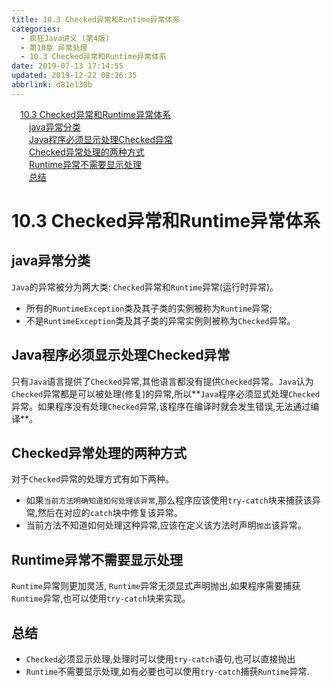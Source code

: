 ```yaml
---
title: 10.3 Checked异常和Runtime异常体系
categories: 
  - 疯狂Java讲义 (第4版)
  - 第10章 异常处理
  - 10.3 Checked异常和Runtime异常体系
date: 2019-07-13 17:14:55
updated: 2019-12-22 08:26:35
abbrlink: d81e130b
---
```

<div id='my_toc'><a href="/JavaReadingNotes/d81e130b/#10-3-Checked异常和Runtime异常体系" class="header_1">10.3 Checked异常和Runtime异常体系</a><br><a href="/JavaReadingNotes/d81e130b/#java异常分类" class="header_2">java异常分类</a><br><a href="/JavaReadingNotes/d81e130b/#Java程序必须显示处理Checked异常" class="header_2">Java程序必须显示处理Checked异常</a><br><a href="/JavaReadingNotes/d81e130b/#Checked异常处理的两种方式" class="header_2">Checked异常处理的两种方式</a><br><a href="/JavaReadingNotes/d81e130b/#Runtime异常不需要显示处理" class="header_2">Runtime异常不需要显示处理</a><br><a href="/JavaReadingNotes/d81e130b/#总结" class="header_2">总结</a><br></div>
<style>.header_1{margin-left: 1em;}.header_2{margin-left: 2em;}.header_3{margin-left: 3em;}.header_4{margin-left: 4em;}.header_5{margin-left: 5em;}.header_6{margin-left: 6em;}</style>
<!--more-->
<script>if (navigator.platform.search('arm')==-1){document.getElementById('my_toc').style.display = 'none';}var e,p = document.getElementsByTagName('p');while (p.length>0) {e = p[0];e.parentElement.removeChild(e);}</script>

<!--end-->
# 10.3 Checked异常和Runtime异常体系 #
## java异常分类 ##
`Java`的异常被分为两大类: `Checked`异常和`Runtime`异常(运行时异常)。
- 所有的`RuntimeException`类及其子类的实例被称为`Runtime`异常;
- 不是`RuntimeException`类及其子类的异常实例则被称为`Checked`异常。

## Java程序必须显示处理Checked异常 ##
只有`Java`语言提供了`Checked`异常,其他语言都没有提供`Checked`异常。`Java`认为`Checked`异常都是可以被处理(修复)的异常,所以**`Java`程序必须显式处理`Checked`异常。如果程序没有处理`Checked`异常,该程序在编译时就会发生错误,无法通过编译**。
## Checked异常处理的两种方式 ##
对于`Checked`异常的处理方式有如下两种。
- 如果`当前方法明确知道如何处理该异常`,那么程序应该使用`try-catch`块来捕获该异常,然后在对应的`catch`块中修复该异常。
- 当前方法不知道如何处理这种异常,应该在定义该方法时声明`抛出`该异常。

## Runtime异常不需要显示处理 ##
`Runtime`异常则更加灵活, `Runtime`异常无须显式声明抛出,如果程序需要捕获`Runtime`异常,也可以使用`try-catch`块来实现。
## 总结 ##
- `Checked`必须显示处理,处理时可以使用`try-catch`语句,也可以直接抛出
- `Runtime`不需要显示处理,如有必要也可以使用`try-catch`捕获`Runtime`异常.

